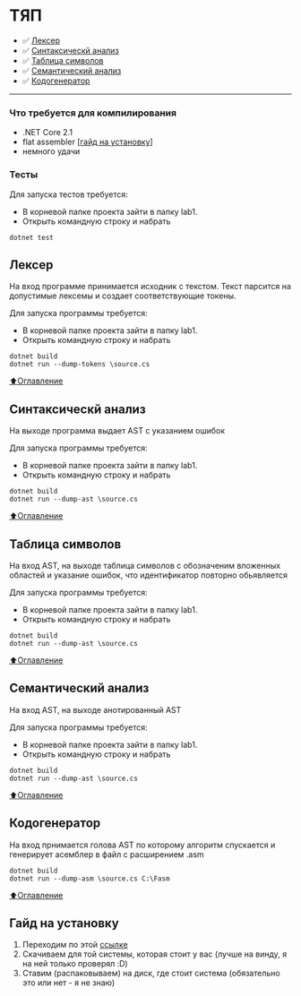 # ТЯП
- :white_check_mark: [Лексер](#Лексер)
- :white_check_mark: [Синтаксическй анализ](#Синтаксическй-анализ)
- :white_check_mark: [Таблица символов](#Таблица-символов)
- :white_check_mark: [Семантический анализ](#Семантический-анализ)
- :white_check_mark: [Кодогенератор](#Кодогенератор)

____
### Что требуется для компилирования
- .NET Core 2.1
- flat assembler [[гайд на установку](#Гайд-на-установку)]
- немного удачи
### Тесты
Для запуска тестов требуется:
- В корневой папке проекта зайти в папку lab1.
- Открыть командную строку и набрать
```
dotnet test
```
## Лексер
На вход программе принимается исходник с текстом. Текст парсится на допустимые лексемы и создает соответствующие токены.

Для запуска программы требуется:
- В корневой папке проекта зайти в папку lab1.
- Открыть командную строку и набрать
```
dotnet build
dotnet run --dump-tokens \source.cs
```
[:arrow_up:Оглавление](#ТЯП)
## Синтаксическй анализ
На выходе программа выдает AST с указанием ошибок

Для запуска программы требуется:
- В корневой папке проекта зайти в папку lab1.
- Открыть командную строку и набрать
```
dotnet build
dotnet run --dump-ast \source.cs
```
[:arrow_up:Оглавление](#ТЯП)
## Таблица символов
На вход AST, на выходе таблица символов с обозначеним вложенных областей и указание ошибок, что идентификатор повторно обьявляется

Для запуска программы требуется:
- В корневой папке проекта зайти в папку lab1.
- Открыть командную строку и набрать
```
dotnet build
dotnet run --dump-ast \source.cs
```

[:arrow_up:Оглавление](#ТЯП)
## Семантический анализ
На вход AST, на выходе анотированный AST

Для запуска программы требуется:
- В корневой папке проекта зайти в папку lab1.
- Открыть командную строку и набрать
```
dotnet build
dotnet run --dump-ast \source.cs
```

[:arrow_up:Оглавление](#ТЯП)
## Кодогенератор
На вход прнимается голова AST по которому алгоритм спускается и генерирует асемблер в файл с расширением .asm
```
dotnet build
dotnet run --dump-asm \source.cs C:\Fasm
```

[:arrow_up:Оглавление](#ТЯП)
## Гайд на установку
1) Переходим по этой [ссылке](https://flatassembler.net/download.php)
2) Скачиваем для той системы, которая стоит у вас (лучше на винду, я на ней только проверял :D)
3) Ставим (распаковываем) на диск, где стоит система (обязательно это или нет - я не знаю)
